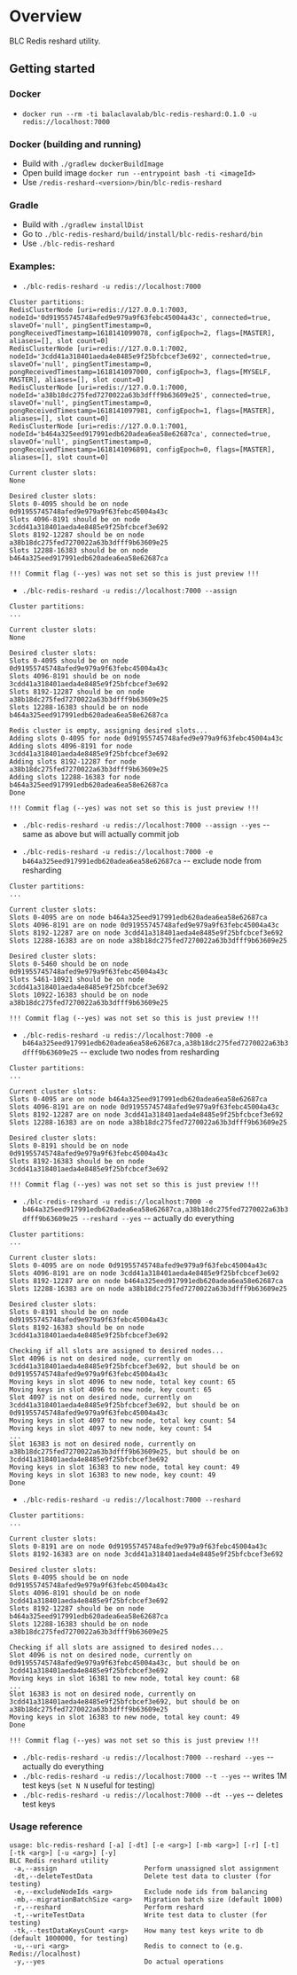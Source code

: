 # Overview

BLC Redis reshard utility.

## Getting started

### Docker

* `docker run --rm -ti balaclavalab/blc-redis-reshard:0.1.0 -u redis://localhost:7000`

### Docker (building and running)

* Build with `./gradlew dockerBuildImage`
* Open build image `docker run --entrypoint bash -ti <imageId>`
* Use `/redis-reshard-<version>/bin/blc-redis-reshard` 

### Gradle

* Build with `./gradlew installDist`
* Go to `./blc-redis-reshard/build/install/blc-redis-reshard/bin`
* Use `./blc-redis-reshard` 

### Examples:

* `./blc-redis-reshard -u redis://localhost:7000`
```
Cluster partitions:
RedisClusterNode [uri=redis://127.0.0.1:7003, nodeId='0d91955745748afed9e979a9f63febc45004a43c', connected=true, slaveOf='null', pingSentTimestamp=0, pongReceivedTimestamp=1618141099078, configEpoch=2, flags=[MASTER], aliases=[], slot count=0]
RedisClusterNode [uri=redis://127.0.0.1:7002, nodeId='3cdd41a318401aeda4e8485e9f25bfcbcef3e692', connected=true, slaveOf='null', pingSentTimestamp=0, pongReceivedTimestamp=1618141097000, configEpoch=3, flags=[MYSELF, MASTER], aliases=[], slot count=0]
RedisClusterNode [uri=redis://127.0.0.1:7000, nodeId='a38b18dc275fed7270022a63b3dfff9b63609e25', connected=true, slaveOf='null', pingSentTimestamp=0, pongReceivedTimestamp=1618141097981, configEpoch=1, flags=[MASTER], aliases=[], slot count=0]
RedisClusterNode [uri=redis://127.0.0.1:7001, nodeId='b464a325eed917991edb620adea6ea58e62687ca', connected=true, slaveOf='null', pingSentTimestamp=0, pongReceivedTimestamp=1618141096891, configEpoch=0, flags=[MASTER], aliases=[], slot count=0]

Current cluster slots:
None

Desired cluster slots:
Slots 0-4095 should be on node 0d91955745748afed9e979a9f63febc45004a43c
Slots 4096-8191 should be on node 3cdd41a318401aeda4e8485e9f25bfcbcef3e692
Slots 8192-12287 should be on node a38b18dc275fed7270022a63b3dfff9b63609e25
Slots 12288-16383 should be on node b464a325eed917991edb620adea6ea58e62687ca

!!! Commit flag (--yes) was not set so this is just preview !!!
```

* `./blc-redis-reshard -u redis://localhost:7000 --assign`
```
Cluster partitions:
...

Current cluster slots:
None

Desired cluster slots:
Slots 0-4095 should be on node 0d91955745748afed9e979a9f63febc45004a43c
Slots 4096-8191 should be on node 3cdd41a318401aeda4e8485e9f25bfcbcef3e692
Slots 8192-12287 should be on node a38b18dc275fed7270022a63b3dfff9b63609e25
Slots 12288-16383 should be on node b464a325eed917991edb620adea6ea58e62687ca

Redis cluster is empty, assigning desired slots...
Adding slots 0-4095 for node 0d91955745748afed9e979a9f63febc45004a43c
Adding slots 4096-8191 for node 3cdd41a318401aeda4e8485e9f25bfcbcef3e692
Adding slots 8192-12287 for node a38b18dc275fed7270022a63b3dfff9b63609e25
Adding slots 12288-16383 for node b464a325eed917991edb620adea6ea58e62687ca
Done

!!! Commit flag (--yes) was not set so this is just preview !!!

```

* `./blc-redis-reshard -u redis://localhost:7000 --assign --yes` -- same as above but will actually commit job

* `./blc-redis-reshard -u redis://localhost:7000 -e b464a325eed917991edb620adea6ea58e62687ca` -- exclude node from resharding
```
Cluster partitions:
...

Current cluster slots:
Slots 0-4095 are on node b464a325eed917991edb620adea6ea58e62687ca
Slots 4096-8191 are on node 0d91955745748afed9e979a9f63febc45004a43c
Slots 8192-12287 are on node 3cdd41a318401aeda4e8485e9f25bfcbcef3e692
Slots 12288-16383 are on node a38b18dc275fed7270022a63b3dfff9b63609e25

Desired cluster slots:
Slots 0-5460 should be on node 0d91955745748afed9e979a9f63febc45004a43c
Slots 5461-10921 should be on node 3cdd41a318401aeda4e8485e9f25bfcbcef3e692
Slots 10922-16383 should be on node a38b18dc275fed7270022a63b3dfff9b63609e25

!!! Commit flag (--yes) was not set so this is just preview !!!

```

* `./blc-redis-reshard -u redis://localhost:7000 -e b464a325eed917991edb620adea6ea58e62687ca,a38b18dc275fed7270022a63b3dfff9b63609e25` -- exclude two nodes from resharding
```
Cluster partitions:
...

Current cluster slots:
Slots 0-4095 are on node b464a325eed917991edb620adea6ea58e62687ca
Slots 4096-8191 are on node 0d91955745748afed9e979a9f63febc45004a43c
Slots 8192-12287 are on node 3cdd41a318401aeda4e8485e9f25bfcbcef3e692
Slots 12288-16383 are on node a38b18dc275fed7270022a63b3dfff9b63609e25

Desired cluster slots:
Slots 0-8191 should be on node 0d91955745748afed9e979a9f63febc45004a43c
Slots 8192-16383 should be on node 3cdd41a318401aeda4e8485e9f25bfcbcef3e692

!!! Commit flag (--yes) was not set so this is just preview !!!

```

* `./blc-redis-reshard -u redis://localhost:7000 -e b464a325eed917991edb620adea6ea58e62687ca,a38b18dc275fed7270022a63b3dfff9b63609e25 --reshard --yes` -- actually do everything
```
Cluster partitions:
...

Current cluster slots:
Slots 0-4095 are on node 0d91955745748afed9e979a9f63febc45004a43c
Slots 4096-8191 are on node 3cdd41a318401aeda4e8485e9f25bfcbcef3e692
Slots 8192-12287 are on node b464a325eed917991edb620adea6ea58e62687ca
Slots 12288-16383 are on node a38b18dc275fed7270022a63b3dfff9b63609e25

Desired cluster slots:
Slots 0-8191 should be on node 0d91955745748afed9e979a9f63febc45004a43c
Slots 8192-16383 should be on node 3cdd41a318401aeda4e8485e9f25bfcbcef3e692

Checking if all slots are assigned to desired nodes...
Slot 4096 is not on desired node, currently on 3cdd41a318401aeda4e8485e9f25bfcbcef3e692, but should be on 0d91955745748afed9e979a9f63febc45004a43c
Moving keys in slot 4096 to new node, total key count: 65
Moving keys in slot 4096 to new node, key count: 65
Slot 4097 is not on desired node, currently on 3cdd41a318401aeda4e8485e9f25bfcbcef3e692, but should be on 0d91955745748afed9e979a9f63febc45004a43c
Moving keys in slot 4097 to new node, total key count: 54
Moving keys in slot 4097 to new node, key count: 54
...
Slot 16383 is not on desired node, currently on a38b18dc275fed7270022a63b3dfff9b63609e25, but should be on 3cdd41a318401aeda4e8485e9f25bfcbcef3e692
Moving keys in slot 16383 to new node, total key count: 49
Moving keys in slot 16383 to new node, key count: 49
Done
```

* `./blc-redis-reshard -u redis://localhost:7000 --reshard`
```
Cluster partitions:
...

Current cluster slots:
Slots 0-8191 are on node 0d91955745748afed9e979a9f63febc45004a43c
Slots 8192-16383 are on node 3cdd41a318401aeda4e8485e9f25bfcbcef3e692

Desired cluster slots:
Slots 0-4095 should be on node 0d91955745748afed9e979a9f63febc45004a43c
Slots 4096-8191 should be on node 3cdd41a318401aeda4e8485e9f25bfcbcef3e692
Slots 8192-12287 should be on node b464a325eed917991edb620adea6ea58e62687ca
Slots 12288-16383 should be on node a38b18dc275fed7270022a63b3dfff9b63609e25

Checking if all slots are assigned to desired nodes...
Slot 4096 is not on desired node, currently on 0d91955745748afed9e979a9f63febc45004a43c, but should be on 3cdd41a318401aeda4e8485e9f25bfcbcef3e692
Moving keys in slot 16381 to new node, total key count: 68
...
Slot 16383 is not on desired node, currently on 3cdd41a318401aeda4e8485e9f25bfcbcef3e692, but should be on a38b18dc275fed7270022a63b3dfff9b63609e25
Moving keys in slot 16383 to new node, total key count: 49
Done

!!! Commit flag (--yes) was not set so this is just preview !!!
```

* `./blc-redis-reshard -u redis://localhost:7000 --reshard --yes` -- actually do everything
* `./blc-redis-reshard -u redis://localhost:7000 --t --yes` -- writes 1M test keys (`set N N` useful for testing)
* `./blc-redis-reshard -u redis://localhost:7000 --dt --yes` -- deletes test keys

### Usage reference

```
usage: blc-redis-reshard [-a] [-dt] [-e <arg>] [-mb <arg>] [-r] [-t] [-tk <arg>] [-u <arg>] [-y]
BLC Redis reshard utility
 -a,--assign                      Perform unassigned slot assignment
 -dt,--deleteTestData             Delete test data to cluster (for testing)
 -e,--excludeNodeIds <arg>        Exclude node ids from balancing
 -mb,--migrationBatchSize <arg>   Migration batch size (default 1000)
 -r,--reshard                     Perform reshard
 -t,--writeTestData               Write test data to cluster (for testing)
 -tk,--testDataKeysCount <arg>    How many test keys write to db (default 1000000, for testing)
 -u,--uri <arg>                   Redis to connect to (e.g. Redis://localhost)
 -y,--yes                         Do actual operations
```